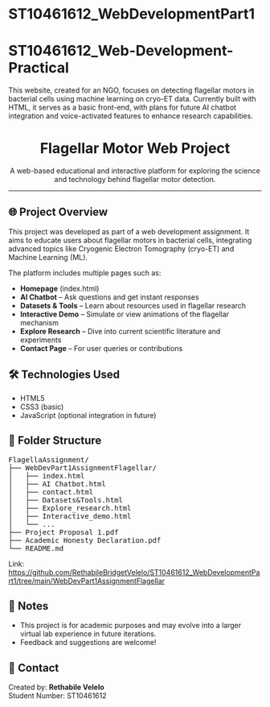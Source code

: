 # ST10461612_WebDevelopmentPart1

# ST10461612_Web-Development-Practical
This website, created for an NGO, focuses on detecting flagellar motors in bacterial cells using machine learning on cryo-ET data. Currently built with HTML, it serves as a basic front-end, with plans for future AI chatbot integration and voice-activated features to enhance research capabilities.

<!-- README.md -->

<h1 align="center">Flagellar Motor Web Project</h1>

<p align="center">
  A web-based educational and interactive platform for exploring the science and technology behind flagellar motor detection.
</p>

<hr/>

<h2>🌐 Project Overview</h2>
<p>
  This project was developed as part of a web development assignment. It aims to educate users about flagellar motors in bacterial cells, integrating advanced topics like Cryogenic Electron Tomography (cryo-ET) and Machine Learning (ML). 
</p>
<p>
  The platform includes multiple pages such as:
</p>
<ul>
  <li><strong>Homepage</strong> (index.html)</li>
  <li><strong>AI Chatbot</strong> – Ask questions and get instant responses</li>
  <li><strong>Datasets & Tools</strong> – Learn about resources used in flagellar research</li>
  <li><strong>Interactive Demo</strong> – Simulate or view animations of the flagellar mechanism</li>
  <li><strong>Explore Research</strong> – Dive into current scientific literature and experiments</li>
  <li><strong>Contact Page</strong> – For user queries or contributions</li>
</ul>

<h2>🛠️ Technologies Used</h2>
<ul>
  <li>HTML5</li>
  <li>CSS3 (basic)</li>
  <li>JavaScript (optional integration in future)</li>
</ul>

<h2>📁 Folder Structure</h2>
<pre>
FlagellaAssignment/
├── WebDevPart1AssignmentFlagellar/
│   ├── index.html
│   ├── AI Chatbot.html
│   ├── contact.html
│   ├── Datasets&Tools.html
│   ├── Explore_research.html
│   ├── Interactive_demo.html
│   └── ...
├── Project Proposal 1.pdf
├── Academic Honesty Declaration.pdf
└── README.md
</pre>

Link: https://github.com/RethabileBridgetVelelo/ST10461612_WebDevelopmentPart1/tree/main/WebDevPart1AssignmentFlagellar

<h2>📌 Notes</h2>
<ul>
  <li>This project is for academic purposes and may evolve into a larger virtual lab experience in future iterations.</li>
  <li>Feedback and suggestions are welcome!</li>
</ul>

<h2>📧 Contact</h2>
<p>Created by: <strong>Rethabile Velelo</strong><br>
Student Number: ST10461612</p>

